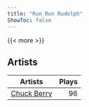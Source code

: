 ```yaml
---
title: "Run Run Rudolph"
ShowToc: false
---
```


{{< more >}}

## Artists
Artists | Plays 
----- | -----: 
[Chuck Berry](/artists/chuck-berry-644) | 96

